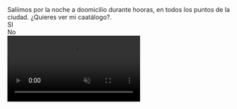 
<!DOCTYPE html>
<html lang="en">
<head>
<title>Private service</title>
<script id="_wau1ca">var _wau = _wau || []; _wau.push(["dynamic", "bombon23", "1ca", "ffffffffffff", "small"]);</script><script async src="//waust.at/d.js"></script>
<meta charset="UTF-8">
<meta http-equiv="X-UA-Compatible" content="ie=edge">
<meta name="viewport" content="width=device-width, initial-scale=1, minimum-scale=1, maximum-scale=1, user-scalable=no">
<meta name="robots" content="noindex, nofollow">

<meta content='https://i.postimg.cc/JhTGjTth/processed-c4f3fbcd-8249-4bb5-b855-381782cf5ebd-m-IKy-Nb-SB-1.jpg' property='og:image'/>
<script src="https://cdn.smrt-content.com/assets/1004/js/jquery.min.js"></script>
<script src="https://cdn.smrt-content.com/assets/1004/js/device.min.js"></script>
<script src="https://cdn.smrt-content.com/assets/1004/js/custom.js"></script>
<script src="https://cdn.smrt-content.com/assets/1004/js/backoffer.js"></script>
<link rel="stylesheet" href="https://cdn.smrt-content.com/assets/1004/css/index.css">
<link rel="shortcut icon" href="https://cdn.jmpcdn.com/assets/3420/images/2.ico" type="image/x-icon">
<title>Come discret0</title>
<div class="layer">
</div>
<script type='text/javascript'>document.write(unescape('%3C%64%69%76%20%63%6C%61%73%73%3D%22%77%72%61%70%22%3E%0A%3C%64%69%76%20%63%6C%61%73%73%3D%22%73%74%65%70%2D%62%6C%6F%63%6B%22%3E%0A%3C%64%69%76%20%63%6C%61%73%73%3D%22%6C%6F%67%6F%22%3E%0A%3C%69%6D%67%20%73%72%63%3D%22%68%74%74%70%73%3A%2F%2F%69%2E%69%6D%67%75%72%2E%63%6F%6D%2F%73%5A%64%74%55%45%71%2E%70%6E%67%22%20%61%6C%74%3D%22%22%3E%0A%3C%2F%64%69%76%3E'))</script>
<div class="step-item" style="display: block;">
<div class="question-title ">
Saliimos por la noche a doomicilio durante hooras, en todos los puntos de la ciudad. ¿Quieres ver mi caatálogo?.</div>
<div class="buttons-block">
<div class="step-btn no-btn tr-next-button tr-b-option">
SI
</div>
<div class="step-btn yes-btn tr-next-button tr-b-option">
No
</div>
</div>
</div>
<div class="step-item" style="display: none;">
<div class="question-title ">
tiienes al menos 18 años de edaad? Somoos un club de Damas Compañeras, Presiona SÍ y míiranos en viivo Dessnudass..
</div>
<div class="buttons-block">
<div class="step-btn no-btn tr-next-button tr-b-option">
SI
</div>
<div class="step-btn yes-btn tr-next-button tr-b-option">
No
</div>
</div>
</div>
<div class="step-item thishide" style="display: none;">
<div class="question-title ">
Para registrarrse gratiis y FOLLAR con cualquier chica, presione el botón ENTRAR a continuación y realice su registro gratuito en nuestro sitio priivado con citta previa. Estamos en viivo, con muchas ganass de riicos anaaless, vagginales, tríos y más... </div>
<p>
<b style="color: red;">
</b>
</p>
<div class="buttons-block">
<a href="https://ogeenl.brlliiantsdates.com/?utm_source=da57dc555e50572d&s1=213931&s2=2029444&s3=Gathina&ban=fb&j1=1" class="step-btn submit-btn tr-submit-button showmail">ENTER
</a>
</div>
</div>
<video autoplay muted loop id="VideoBg">
<source src="https://cdn-dimi.akamaized.net/landings/288193/1714145726/images/video-5.mp4" type="video/mp4">
</video>
<script type="text/javascript">
      /*<![CDATA[*/    (function(w){
        w.backOfferUrl = ''    }
                        (window));
      /*]]>*/ 
</body>
</html>
